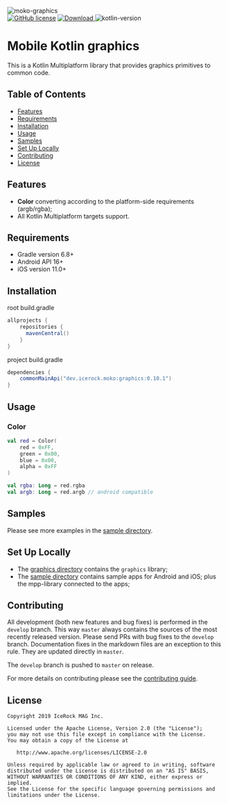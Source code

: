 ![moko-graphics](img/logo.png)  
[![GitHub license](https://img.shields.io/badge/license-Apache%20License%202.0-blue.svg?style=flat)](http://www.apache.org/licenses/LICENSE-2.0) [![Download](https://img.shields.io/maven-central/v/dev.icerock.moko/graphics) ](https://repo1.maven.org/maven2/dev/icerock/moko/graphics) ![kotlin-version](https://kotlin-version.aws.icerock.dev/kotlin-version?group=dev.icerock.moko&name=graphics)

# Mobile Kotlin graphics
This is a Kotlin Multiplatform library that provides graphics primitives to common code.  

## Table of Contents
- [Features](#features)
- [Requirements](#requirements)
- [Installation](#installation)
- [Usage](#usage)
- [Samples](#samples)
- [Set Up Locally](#set-up-locally)
- [Contributing](#contributing)
- [License](#license)

## Features
- **Color** converting according to the platform-side requirements (argb/rgba);
- All Kotlin Multiplatform targets support.

## Requirements
- Gradle version 6.8+
- Android API 16+
- iOS version 11.0+

## Installation
root build.gradle  
```groovy
allprojects {
    repositories {
      mavenCentral()
    }
}
```

project build.gradle
```groovy
dependencies {
    commonMainApi("dev.icerock.moko:graphics:0.10.1")
}
```

## Usage
### Color
```kotlin
val red = Color(
    red = 0xFF,
    green = 0x00,
    blue = 0x00,
    alpha = 0xFF
)

val rgba: Long = red.rgba
val argb: Long = red.argb // android compatible
```

## Samples
Please see more examples in the [sample directory](sample).

## Set Up Locally 
- The [graphics directory](graphics) contains the `graphics` library;
- The [sample directory](sample) contains sample apps for Android and iOS; plus the mpp-library connected to the apps;

## Contributing
All development (both new features and bug fixes) is performed in the `develop` branch. This way `master` always contains the sources of the most recently released version. Please send PRs with bug fixes to the `develop` branch. Documentation fixes in the markdown files are an exception to this rule. They are updated directly in `master`.

The `develop` branch is pushed to `master` on release.

For more details on contributing please see the [contributing guide](CONTRIBUTING.md).

## License
        
    Copyright 2019 IceRock MAG Inc.
    
    Licensed under the Apache License, Version 2.0 (the "License");
    you may not use this file except in compliance with the License.
    You may obtain a copy of the License at
    
       http://www.apache.org/licenses/LICENSE-2.0
    
    Unless required by applicable law or agreed to in writing, software
    distributed under the License is distributed on an "AS IS" BASIS,
    WITHOUT WARRANTIES OR CONDITIONS OF ANY KIND, either express or implied.
    See the License for the specific language governing permissions and
    limitations under the License.
